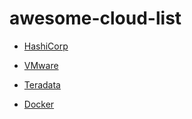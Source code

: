 # awesome-cloud-list

- [HashiCorp](https://www.hashicorp.com/)

- [VMware](https://www.vmware.com/)

- [Teradata](https://www.teradata.com/)

- [Docker](https://www.docker.com/)
